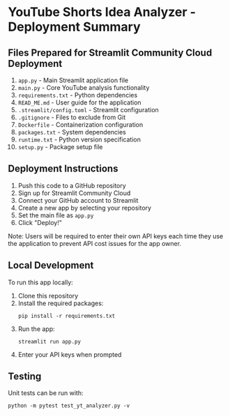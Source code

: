 # YouTube Shorts Idea Analyzer - Deployment Summary

## Files Prepared for Streamlit Community Cloud Deployment

1. `app.py` - Main Streamlit application file
2. `main.py` - Core YouTube analysis functionality
3. `requirements.txt` - Python dependencies
4. `READ_ME.md` - User guide for the application
5. `.streamlit/config.toml` - Streamlit configuration
6. `.gitignore` - Files to exclude from Git
7. `Dockerfile` - Containerization configuration
8. `packages.txt` - System dependencies
9. `runtime.txt` - Python version specification
10. `setup.py` - Package setup file

## Deployment Instructions

1. Push this code to a GitHub repository
2. Sign up for Streamlit Community Cloud
3. Connect your GitHub account to Streamlit
4. Create a new app by selecting your repository
5. Set the main file as `app.py`
6. Click "Deploy!"

Note: Users will be required to enter their own API keys each time they use the application to prevent API cost issues for the app owner.

## Local Development

To run this app locally:

1. Clone this repository
2. Install the required packages:
   ```
   pip install -r requirements.txt
   ```
3. Run the app:
   ```
   streamlit run app.py
   ```
4. Enter your API keys when prompted

## Testing

Unit tests can be run with:
```
python -m pytest test_yt_analyzer.py -v
```